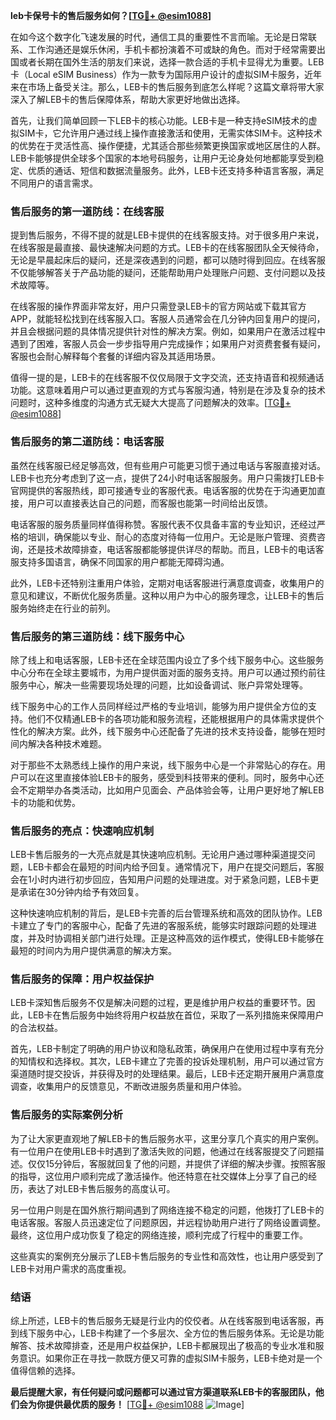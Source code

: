 **leb卡保号卡的售后服务如何？[[TG💪+ @esim1088](https://t.me/s/esim1088)]**

在如今这个数字化飞速发展的时代，通信工具的重要性不言而喻。无论是日常联系、工作沟通还是娱乐休闲，手机卡都扮演着不可或缺的角色。而对于经常需要出国或者长期在国外生活的朋友们来说，选择一款合适的手机卡显得尤为重要。LEB卡（Local eSIM Business）作为一款专为国际用户设计的虚拟SIM卡服务，近年来在市场上备受关注。那么，LEB卡的售后服务到底怎么样呢？这篇文章将带大家深入了解LEB卡的售后保障体系，帮助大家更好地做出选择。

首先，让我们简单回顾一下LEB卡的核心功能。LEB卡是一种支持eSIM技术的虚拟SIM卡，它允许用户通过线上操作直接激活和使用，无需实体SIM卡。这种技术的优势在于灵活性高、操作便捷，尤其适合那些频繁更换国家或地区居住的人群。LEB卡能够提供全球多个国家的本地号码服务，让用户无论身处何地都能享受到稳定、优质的通话、短信和数据流量服务。此外，LEB卡还支持多种语言客服，满足不同用户的语言需求。

### **售后服务的第一道防线：在线客服**

提到售后服务，不得不提的就是LEB卡提供的在线客服支持。对于很多用户来说，在线客服是最直接、最快速解决问题的方式。LEB卡的在线客服团队全天候待命，无论是早晨起床后的疑问，还是深夜遇到的问题，都可以随时得到回应。在线客服不仅能够解答关于产品功能的疑问，还能帮助用户处理账户问题、支付问题以及技术故障等。

在线客服的操作界面非常友好，用户只需登录LEB卡的官方网站或下载其官方APP，就能轻松找到在线客服入口。客服人员通常会在几分钟内回复用户的提问，并且会根据问题的具体情况提供针对性的解决方案。例如，如果用户在激活过程中遇到了困难，客服人员会一步步指导用户完成操作；如果用户对资费套餐有疑问，客服也会耐心解释每个套餐的详细内容及其适用场景。

值得一提的是，LEB卡的在线客服不仅仅局限于文字交流，还支持语音和视频通话功能。这意味着用户可以通过更直观的方式与客服沟通，特别是在涉及复杂的技术问题时，这种多维度的沟通方式无疑大大提高了问题解决的效率。[[TG💪+ @esim1088](https://t.me/s/esim1088)]

### **售后服务的第二道防线：电话客服**

虽然在线客服已经足够高效，但有些用户可能更习惯于通过电话与客服直接对话。LEB卡也充分考虑到了这一点，提供了24小时电话客服服务。用户只需拨打LEB卡官网提供的客服热线，即可接通专业的客服代表。电话客服的优势在于沟通更加直接，用户可以直接表达自己的问题，而客服也能第一时间给出反馈。

电话客服的服务质量同样值得称赞。客服代表不仅具备丰富的专业知识，还经过严格的培训，确保能以专业、耐心的态度对待每一位用户。无论是账户管理、资费咨询，还是技术故障排查，电话客服都能够提供详尽的帮助。而且，LEB卡的电话客服支持多国语言，确保不同国家的用户都能无障碍沟通。

此外，LEB卡还特别注重用户体验，定期对电话客服进行满意度调查，收集用户的意见和建议，不断优化服务质量。这种以用户为中心的服务理念，让LEB卡的售后服务始终走在行业的前列。

### **售后服务的第三道防线：线下服务中心**

除了线上和电话客服，LEB卡还在全球范围内设立了多个线下服务中心。这些服务中心分布在全球主要城市，为用户提供面对面的服务支持。用户可以通过预约前往服务中心，解决一些需要现场处理的问题，比如设备调试、账户异常处理等。

线下服务中心的工作人员同样经过严格的专业培训，能够为用户提供全方位的支持。他们不仅精通LEB卡的各项功能和服务流程，还能根据用户的具体需求提供个性化的解决方案。此外，线下服务中心还配备了先进的技术支持设备，能够在短时间内解决各种技术难题。

对于那些不太熟悉线上操作的用户来说，线下服务中心是一个非常贴心的存在。用户可以在这里直接体验LEB卡的服务，感受到科技带来的便利。同时，服务中心还会不定期举办各类活动，比如用户见面会、产品体验会等，让用户更好地了解LEB卡的功能和优势。

### **售后服务的亮点：快速响应机制**

LEB卡售后服务的一大亮点就是其快速响应机制。无论用户通过哪种渠道提交问题，LEB卡都会在最短的时间内给予回复。通常情况下，用户在提交问题后，客服会在1小时内进行初步回应，告知用户问题的处理进度。对于紧急问题，LEB卡更是承诺在30分钟内给予有效回复。

这种快速响应机制的背后，是LEB卡完善的后台管理系统和高效的团队协作。LEB卡建立了专门的客服中心，配备了先进的客服系统，能够实时跟踪问题的处理进度，并及时协调相关部门进行处理。正是这种高效的运作模式，使得LEB卡能够在最短的时间内为用户提供满意的解决方案。

### **售后服务的保障：用户权益保护**

LEB卡深知售后服务不仅是解决问题的过程，更是维护用户权益的重要环节。因此，LEB卡在售后服务中始终将用户权益放在首位，采取了一系列措施来保障用户的合法权益。

首先，LEB卡制定了明确的用户协议和隐私政策，确保用户在使用过程中享有充分的知情权和选择权。其次，LEB卡建立了完善的投诉处理机制，用户可以通过官方渠道随时提交投诉，并获得及时的处理结果。最后，LEB卡还定期开展用户满意度调查，收集用户的反馈意见，不断改进服务质量和用户体验。

### **售后服务的实际案例分析**

为了让大家更直观地了解LEB卡的售后服务水平，这里分享几个真实的用户案例。有一位用户在使用LEB卡时遇到了激活失败的问题，他通过在线客服提交了问题描述。仅仅15分钟后，客服就回复了他的问题，并提供了详细的解决步骤。按照客服的指导，这位用户顺利完成了激活操作。他还特意在社交媒体上分享了自己的经历，表达了对LEB卡售后服务的高度认可。

另一位用户则是在国外旅行期间遇到了网络连接不稳定的问题，他拨打了LEB卡的电话客服。客服人员迅速定位了问题原因，并远程协助用户进行了网络设置调整。最终，这位用户成功恢复了稳定的网络连接，顺利完成了行程中的重要工作。

这些真实的案例充分展示了LEB卡售后服务的专业性和高效性，也让用户感受到了LEB卡对用户需求的高度重视。

### **结语**

综上所述，LEB卡的售后服务无疑是行业内的佼佼者。从在线客服到电话客服，再到线下服务中心，LEB卡构建了一个多层次、全方位的售后服务体系。无论是功能解答、技术故障排查，还是用户权益保护，LEB卡都展现出了极高的专业水准和服务意识。如果你正在寻找一款既方便又可靠的虚拟SIM卡服务，LEB卡绝对是一个值得信赖的选择。

**最后提醒大家，有任何疑问或问题都可以通过官方渠道联系LEB卡的客服团队，他们会为你提供最优质的服务！** [[TG💪+ @esim1088](https://t.me/s/esim1088) ![Image](https://i.postimg.cc/4NQfJmqS/Snipaste-2025-05-13-00-14-12.png)]